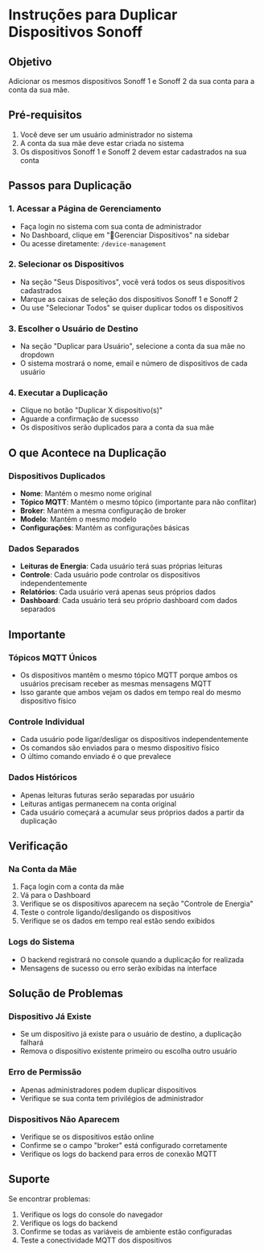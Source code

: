 # Instruções para Duplicar Dispositivos Sonoff

## Objetivo
Adicionar os mesmos dispositivos Sonoff 1 e Sonoff 2 da sua conta para a conta da sua mãe.

## Pré-requisitos
1. Você deve ser um usuário administrador no sistema
2. A conta da sua mãe deve estar criada no sistema
3. Os dispositivos Sonoff 1 e Sonoff 2 devem estar cadastrados na sua conta

## Passos para Duplicação

### 1. Acessar a Página de Gerenciamento
- Faça login no sistema com sua conta de administrador
- No Dashboard, clique em "📱Gerenciar Dispositivos" na sidebar
- Ou acesse diretamente: `/device-management`

### 2. Selecionar os Dispositivos
- Na seção "Seus Dispositivos", você verá todos os seus dispositivos cadastrados
- Marque as caixas de seleção dos dispositivos Sonoff 1 e Sonoff 2
- Ou use "Selecionar Todos" se quiser duplicar todos os dispositivos

### 3. Escolher o Usuário de Destino
- Na seção "Duplicar para Usuário", selecione a conta da sua mãe no dropdown
- O sistema mostrará o nome, email e número de dispositivos de cada usuário

### 4. Executar a Duplicação
- Clique no botão "Duplicar X dispositivo(s)"
- Aguarde a confirmação de sucesso
- Os dispositivos serão duplicados para a conta da sua mãe

## O que Acontece na Duplicação

### Dispositivos Duplicados
- **Nome**: Mantém o mesmo nome original
- **Tópico MQTT**: Mantém o mesmo tópico (importante para não conflitar)
- **Broker**: Mantém a mesma configuração de broker
- **Modelo**: Mantém o mesmo modelo
- **Configurações**: Mantém as configurações básicas

### Dados Separados
- **Leituras de Energia**: Cada usuário terá suas próprias leituras
- **Controle**: Cada usuário pode controlar os dispositivos independentemente
- **Relatórios**: Cada usuário verá apenas seus próprios dados
- **Dashboard**: Cada usuário terá seu próprio dashboard com dados separados

## Importante

### Tópicos MQTT Únicos
- Os dispositivos mantêm o mesmo tópico MQTT porque ambos os usuários precisam receber as mesmas mensagens MQTT
- Isso garante que ambos vejam os dados em tempo real do mesmo dispositivo físico

### Controle Individual
- Cada usuário pode ligar/desligar os dispositivos independentemente
- Os comandos são enviados para o mesmo dispositivo físico
- O último comando enviado é o que prevalece

### Dados Históricos
- Apenas leituras futuras serão separadas por usuário
- Leituras antigas permanecem na conta original
- Cada usuário começará a acumular seus próprios dados a partir da duplicação

## Verificação

### Na Conta da Mãe
1. Faça login com a conta da mãe
2. Vá para o Dashboard
3. Verifique se os dispositivos aparecem na seção "Controle de Energia"
4. Teste o controle ligando/desligando os dispositivos
5. Verifique se os dados em tempo real estão sendo exibidos

### Logs do Sistema
- O backend registrará no console quando a duplicação for realizada
- Mensagens de sucesso ou erro serão exibidas na interface

## Solução de Problemas

### Dispositivo Já Existe
- Se um dispositivo já existe para o usuário de destino, a duplicação falhará
- Remova o dispositivo existente primeiro ou escolha outro usuário

### Erro de Permissão
- Apenas administradores podem duplicar dispositivos
- Verifique se sua conta tem privilégios de administrador

### Dispositivos Não Aparecem
- Verifique se os dispositivos estão online
- Confirme se o campo "broker" está configurado corretamente
- Verifique os logs do backend para erros de conexão MQTT

## Suporte

Se encontrar problemas:
1. Verifique os logs do console do navegador
2. Verifique os logs do backend
3. Confirme se todas as variáveis de ambiente estão configuradas
4. Teste a conectividade MQTT dos dispositivos 